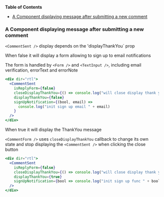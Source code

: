 <!-- START doctoc generated TOC please keep comment here to allow auto update -->

<!-- DON'T EDIT THIS SECTION, INSTEAD RE-RUN doctoc TO UPDATE -->

**Table of Contents**

* [A Component displaying message after submitting a new comment](#a-component-displaying-message-after-submitting-a-new-comment)

<!-- END doctoc generated TOC please keep comment here to allow auto update -->

### A Component displaying message after submitting a new comment

`<CommentSent />` display depends on the 'displayThankYou` prop

When false it will display a form allowing to sign up to email notifications

The form is handled by `<Form />` and `<TextInput />`, including email verification, errorText and errorNote

```jsx
<div dir="rtl">
  <CommentSent
    isReplyForm={false}
    closeDisplayThankYou={() => console.log("will close display thank you")}
    displayThankYou={false}
    signUpNotification={(bool, email) =>
      console.log("init sign up email " + email)
    }
  />
</div>
```

When true it will display the ThankYou message

`<CommentForm />` uses `closeDisplayThankYou` callback to change its own state and
stop displaying the `<CommentSent />` when clicking the close button

```jsx
<div dir="rtl">
  <CommentSent
    isReplyForm={false}
    closeDisplayThankYou={() => console.log("will close display thank you")}
    displayThankYou={true}
    signUpNotification={bool => console.log("init sign up func " + bool)}
  />
</div>
```
